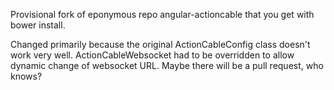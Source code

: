 Provisional fork of eponymous repo angular-actioncable that you get with bower install.

Changed primarily because the original ActionCableConfig class doesn't work very well. ActionCableWebsocket had to be overridden to allow dynamic change of websocket URL. Maybe there will be a pull request, who knows?
